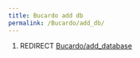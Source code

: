 ```yaml
---
title: Bucardo add db
permalink: /Bucardo/add_db/
---
```


1.  REDIRECT [Bucardo/add_database](/Bucardo/add_database "wikilink")
